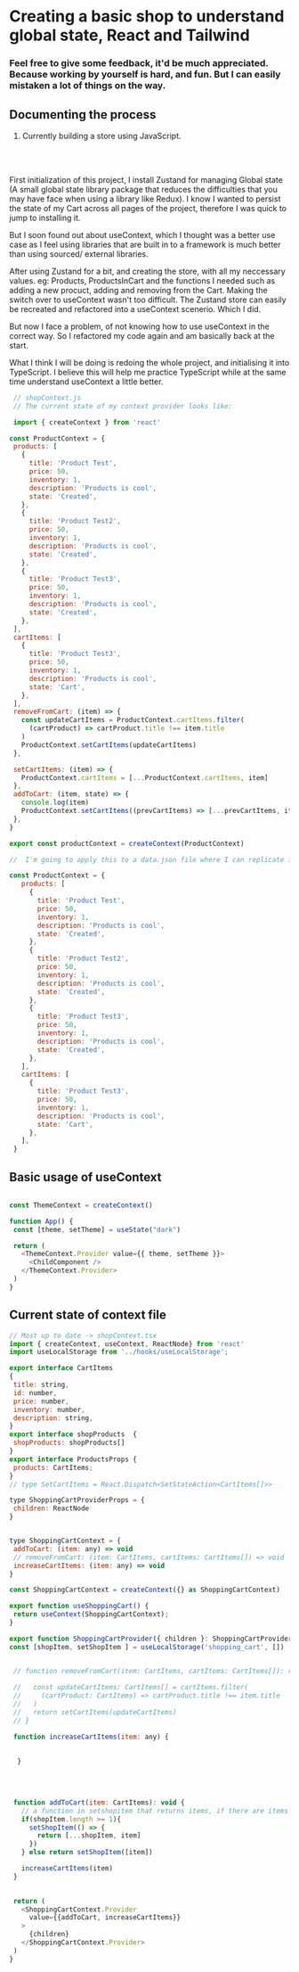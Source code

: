 # Creating a basic shop to understand global state, React and Tailwind

### Feel free to give some feedback, it'd be much appreciated. Because working by yourself is hard, and fun. But I can easily mistaken a lot of things on the way.

## Documenting the process
1. Currently building a store using JavaScript.
 <br>
 <br>

 First initialization of this project, I install Zustand for managing Global state (A small global state library package that reduces the difficulties that you may have face when using a library like Redux). I know I wanted to persist the state of my Cart across all pages of the project, therefore I was quick to jump to installing it. 
 
 But I soon found out about useContext, which I thought was a better use case as I feel using libraries that are built in to a framework is much better than using sourced/ external libraries.

 After using Zustand for a bit, and creating the store, with all my neccessary values. eg: Products, ProductsInCart and the functions I needed such as adding a new procuct, adding and removing from the Cart. Making the switch over to useContext wasn't too difficult. The Zustand store can easily be recreated and refactored into a useContext scenerio. Which I did. 

 But now I face a problem, of not knowing how to use useContext in the correct way. So I refactored my code again and am basically back at the start. 

 What I think I will be doing is redoing the whole project, and initialising it into TypeScript. I believe this will help me practice TypeScript while at the same time understand useContext a little better.

 ```javascript
  // shopContext.js
  // The current state of my context provider looks like:

  import { createContext } from 'react'

const ProductContext = {
  products: [
    {
      title: 'Product Test',
      price: 50,
      inventory: 1,
      description: 'Products is cool',
      state: 'Created',
    },
    {
      title: 'Product Test2',
      price: 50,
      inventory: 1,
      description: 'Products is cool',
      state: 'Created',
    },
    {
      title: 'Product Test3',
      price: 50,
      inventory: 1,
      description: 'Products is cool',
      state: 'Created',
    },
  ],
  cartItems: [
    {
      title: 'Product Test3',
      price: 50,
      inventory: 1,
      description: 'Products is cool',
      state: 'Cart',
    },
  ],
  removeFromCart: (item) => {
    const updateCartItems = ProductContext.cartItems.filter(
      (cartProduct) => cartProduct.title !== item.title
    )
    ProductContext.setCartItems(updateCartItems)
  },

  setCartItems: (item) => {
    ProductContext.cartItems = [...ProductContext.cartItems, item]
  },
  addToCart: (item, state) => {
    console.log(item)
    ProductContext.setCartItems((prevCartItems) => [...prevCartItems, item])
  },
}

export const productContext = createContext(ProductContext)

 ```

 ```js
//  I'm going to apply this to a data.json file where I can replicate if I were fetching data from an api or database
 
const ProductContext = {
    products: [
      {
        title: 'Product Test',
        price: 50,
        inventory: 1,
        description: 'Products is cool',
        state: 'Created',
      },
      {
        title: 'Product Test2',
        price: 50,
        inventory: 1,
        description: 'Products is cool',
        state: 'Created',
      },
      {
        title: 'Product Test3',
        price: 50,
        inventory: 1,
        description: 'Products is cool',
        state: 'Created',
      },
    ],
    cartItems: [
      {
        title: 'Product Test3',
        price: 50,
        inventory: 1,
        description: 'Products is cool',
        state: 'Cart',
      },
    ],
  }
 ```
## Basic usage of useContext
 ```js
 
 const ThemeContext = createContext()

function App() {
  const [theme, setTheme] = useState("dark")

  return (
    <ThemeContext.Provider value={{ theme, setTheme }}>
      <ChildComponent />
    </ThemeContext.Provider>
  )
}
 ```
## Current state of context file 

 ```js
// Most up to date -> shopContext.tsx
import { createContext, useContext, ReactNode} from 'react'
import useLocalStorage from '../hooks/useLocalStorage';

export interface CartItems
{
  title: string,
  id: number,
  price: number,
  inventory: number, 
  description: string,  
}
export interface shopProducts  {
  shopProducts: shopProducts[]
}
export interface ProductsProps {
  products: CartItems; 
}
// type SetCartItems = React.Dispatch<SetStateAction<CartItems[]>>

type ShoppingCartProviderProps = {
  children: ReactNode
}


type ShoppingCartContext = {
  addToCart: (item: any) => void
  // removeFromCart: (item: CartItems, cartItems: CartItems[]) => void
  increaseCartItems: (item: any) => void
}

const ShoppingCartContext = createContext({} as ShoppingCartContext)

export function useShoppingCart() {
  return useContext(ShoppingCartContext);
}

export function ShoppingCartProvider({ children }: ShoppingCartProviderProps) {
 const [shopItem, setShopItem ] = useLocalStorage('shopping_cart', [])


  // function removeFromCart(item: CartItems, cartItems: CartItems[]): void {
    
  //   const updateCartItems: CartItems[] = cartItems.filter(
  //     (cartProduct: CartItems) => cartProduct.title !== item.title
  //   )
  //   return setCartItems(updateCartItems)
  // }

  function increaseCartItems(item: any) {
   
    
   }
    
    

  
  function addToCart(item: CartItems): void {
    // a function in setshopitem that returns items, if there are items append to the array, if no items set return just item
    if(shopItem.length >= 1){
      setShopItem(() => {
        return [...shopItem, item]
      })
    } else return setShopItem([item])
 
    increaseCartItems(item)
  }
  

  return (
    <ShoppingCartContext.Provider
      value={{addToCart, increaseCartItems}}
    >
      {children}
    </ShoppingCartContext.Provider>
  )
}

```



